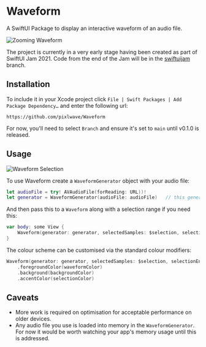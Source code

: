 # Waveform

A SwiftUI Package to display an interactive waveform of an audio file.

![Zooming Waveform](https://github.com/pixlwave/Waveform/blob/main/Images/zoom.gif?raw=true)

The project is currently in a very early stage having been created as part of SwiftUI Jam 2021. Code from the end of the Jam will be in the [swiftuijam](https://github.com/pixlwave/Waveform/tree/swiftuijam) branch.

## Installation

To include it in your Xcode project click `File | Swift Packages | Add Package Dependency…` and enter the following url:

```
https://github.com/pixlwave/Waveform
```

For now, you'll need to select `Branch` and ensure it's set to `main` until v0.1.0 is released.

## Usage

![Waveform Selection](https://github.com/pixlwave/Waveform/blob/main/Images/select.gif?raw=true)

To use Waveform create a `WaveformGenerator` object with your audio file:

```swift
let audioFile = try! AVAudioFile(forReading: URL))!
let generator = WaveformGenerator(audioFile: audioFile)   // this generator object is observable
```

And then pass this to a `Waveform` along with a selection range if you need this:

```swift
var body: some View {
    Waveform(generator: generator, selectedSamples: $selection, selectionEnabled: .constant(true))
}
```

The colour scheme can be customised via the standard colour modifiers:

```swift
Waveform(generator: generator, selectedSamples: $selection, selectionEnabled: .constant(true))
    .foregroundColor(waveformColor)
    .background(backgroundColor)
    .accentColor(selectionColor)
```

## Caveats

- More work is required on optimisation for acceptable performance on older devices.
- Any audio file you use is loaded into memory in the `WaveformGenerator`. For now it would be worth watching your app's memory usage until this is addressed.
